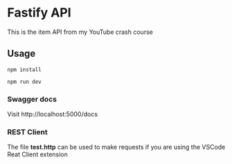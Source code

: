 # Fastify  API

This is the item API from my YouTube crash course

## Usage

```
npm install

npm run dev
```

### Swagger docs

Visit http://localhost:5000/docs

### REST Client

The file **test.http** can be used to make requests if you are using the VSCode Reat Client extension
